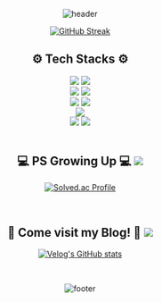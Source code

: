 <div align="center">

![header](https://capsule-render.vercel.app/api?type=waving&color=27e2a4&height=180&section=header&text=&fontSize=40&fontColor=f7f728&fontAlignY=33&animation=twinkling)

[![GitHub Streak](https://streak-stats.demolab.com?user=engus525&theme=github-light&date_format=%5BY.%5Dn.j)](https://git.io/streak-stats)

<!-- 기술 스택 -->
  <h2> ⚙️ Tech Stacks ⚙️</h2>
  

  <!-- Back -->
  <img src="https://img.shields.io/badge/java-007396?style=for-the-badge&logo=openJDK&logoColor=white"> 
  <img src="https://img.shields.io/badge/Spring-6DB33F?style=for-the-badge&logo=spring&logoColor=white">
  <br>
  

  <!-- DevOps -->
  <img src="https://img.shields.io/badge/MariaDB-003545?style=for-the-badge&logo=mariadb&logoColor=white">
  <img src="https://img.shields.io/badge/MySQL-4479A1?style=for-the-badge&logo=mysql&logoColor=white">
  <br>

  <!-- DevOps -->
  <img src="https://img.shields.io/badge/AWS-FF9900?style=for-the-badge&logo=amazonwebservices&logoColor=white">
  <img src="https://img.shields.io/badge/Redis-FF4438?style=for-the-badge&logo=redis&logoColor=white"> 
  <br>



  <!-- Collaboration -->
  <img src="https://img.shields.io/badge/github-181717?style=for-the-badge&logo=github&logoColor=white">
  <br>


   <!-- else Lang-->
  <img src="https://img.shields.io/badge/C++-00599C?style=for-the-badge&logo=cplusplus&logoColor=white">
  <img src="https://img.shields.io/badge/python-3776AB?style=for-the-badge&logo=python&logoColor=white">
  <br>

  
  
<br>
<!--백준 띄우기-->
<h2>💻 PS Growing Up 💻 <img src="https://img.shields.io/badge/C++-00599C?style=flat&color=black&logo=cplusplus&logoColor=white"></h2>
  
[![Solved.ac Profile](http://mazassumnida.wtf/api/v2/generate_badge?boj=engus525)](https://solved.ac/engus525/)

<!-- ![engus525 profile](http://mazandi.herokuapp.com/api?handle=engus525&theme=warm) -->

<br>
<!--벨로그 띄우기-->
<h2>💌 Come visit my Blog! 💌 <img src="https://img.shields.io/badge/Velog-green?style=flat&logo=Velog&logoColor=white"></h2>
  
[![Velog's GitHub stats](https://velog-readme-stats.vercel.app/api/list?name=engus525)](https://velog.io/@engus525) 

<br>

![footer](https://capsule-render.vercel.app/api?type=waving&color=27e2a4&height=180&section=footer&animation=twinkling)
  
</div>

